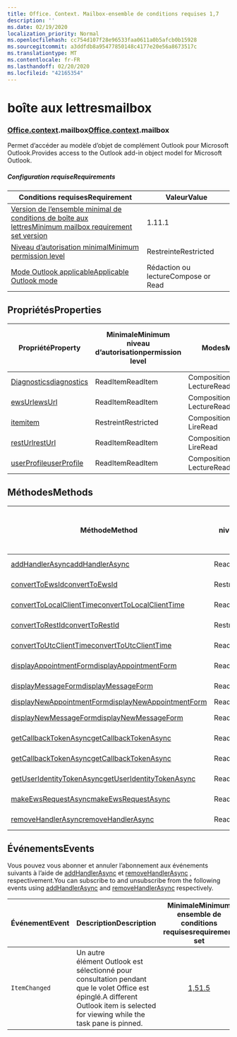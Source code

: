 ```yaml
---
title: Office. Context. Mailbox-ensemble de conditions requises 1,7
description: ''
ms.date: 02/19/2020
localization_priority: Normal
ms.openlocfilehash: cc754d107f28e96533faa0611a0b5afcb0b15928
ms.sourcegitcommit: a3ddfdb8a95477850148c4177e20e56a8673517c
ms.translationtype: MT
ms.contentlocale: fr-FR
ms.lasthandoff: 02/20/2020
ms.locfileid: "42165354"
---
```

# <a name="mailbox"></a><span data-ttu-id="9d467-102">boîte aux lettres</span><span class="sxs-lookup"><span data-stu-id="9d467-102">mailbox</span></span>

### <a name="officecontextmailbox"></a><span data-ttu-id="9d467-103">[Office](office.md)[.context](office.context.md).mailbox</span><span class="sxs-lookup"><span data-stu-id="9d467-103">[Office](office.md)[.context](office.context.md).mailbox</span></span>

<span data-ttu-id="9d467-104">Permet d’accéder au modèle d’objet de complément Outlook pour Microsoft Outlook.</span><span class="sxs-lookup"><span data-stu-id="9d467-104">Provides access to the Outlook add-in object model for Microsoft Outlook.</span></span>

##### <a name="requirements"></a><span data-ttu-id="9d467-105">Configuration requise</span><span class="sxs-lookup"><span data-stu-id="9d467-105">Requirements</span></span>

|<span data-ttu-id="9d467-106">Conditions requises</span><span class="sxs-lookup"><span data-stu-id="9d467-106">Requirement</span></span>| <span data-ttu-id="9d467-107">Valeur</span><span class="sxs-lookup"><span data-stu-id="9d467-107">Value</span></span>|
|---|---|
|[<span data-ttu-id="9d467-108">Version de l’ensemble minimal de conditions de boîte aux lettres</span><span class="sxs-lookup"><span data-stu-id="9d467-108">Minimum mailbox requirement set version</span></span>](../../requirement-sets/outlook-api-requirement-sets.md)| <span data-ttu-id="9d467-109">1.1</span><span class="sxs-lookup"><span data-stu-id="9d467-109">1.1</span></span>|
|[<span data-ttu-id="9d467-110">Niveau d’autorisation minimal</span><span class="sxs-lookup"><span data-stu-id="9d467-110">Minimum permission level</span></span>](../../../outlook/understanding-outlook-add-in-permissions.md)| <span data-ttu-id="9d467-111">Restreinte</span><span class="sxs-lookup"><span data-stu-id="9d467-111">Restricted</span></span>|
|[<span data-ttu-id="9d467-112">Mode Outlook applicable</span><span class="sxs-lookup"><span data-stu-id="9d467-112">Applicable Outlook mode</span></span>](../../../outlook/outlook-add-ins-overview.md#extension-points)| <span data-ttu-id="9d467-113">Rédaction ou lecture</span><span class="sxs-lookup"><span data-stu-id="9d467-113">Compose or Read</span></span>|

## <a name="properties"></a><span data-ttu-id="9d467-114">Propriétés</span><span class="sxs-lookup"><span data-stu-id="9d467-114">Properties</span></span>

| <span data-ttu-id="9d467-115">Propriété</span><span class="sxs-lookup"><span data-stu-id="9d467-115">Property</span></span> | <span data-ttu-id="9d467-116">Minimale</span><span class="sxs-lookup"><span data-stu-id="9d467-116">Minimum</span></span><br><span data-ttu-id="9d467-117">niveau d’autorisation</span><span class="sxs-lookup"><span data-stu-id="9d467-117">permission level</span></span> | <span data-ttu-id="9d467-118">Modes</span><span class="sxs-lookup"><span data-stu-id="9d467-118">Modes</span></span> | <span data-ttu-id="9d467-119">Type de retour</span><span class="sxs-lookup"><span data-stu-id="9d467-119">Return type</span></span> | <span data-ttu-id="9d467-120">Minimale</span><span class="sxs-lookup"><span data-stu-id="9d467-120">Minimum</span></span><br><span data-ttu-id="9d467-121">ensemble de conditions requises</span><span class="sxs-lookup"><span data-stu-id="9d467-121">requirement set</span></span> |
|---|---|---|---|:---:|
| [<span data-ttu-id="9d467-122">Diagnostics</span><span class="sxs-lookup"><span data-stu-id="9d467-122">diagnostics</span></span>](/javascript/api/outlook/office.mailbox?view=outlook-js-1.7#diagnostics) | <span data-ttu-id="9d467-123">ReadItem</span><span class="sxs-lookup"><span data-stu-id="9d467-123">ReadItem</span></span> | <span data-ttu-id="9d467-124">Composition</span><span class="sxs-lookup"><span data-stu-id="9d467-124">Compose</span></span><br><span data-ttu-id="9d467-125">Lecture</span><span class="sxs-lookup"><span data-stu-id="9d467-125">Read</span></span> | [<span data-ttu-id="9d467-126">Diagnostics</span><span class="sxs-lookup"><span data-stu-id="9d467-126">Diagnostics</span></span>](/javascript/api/outlook/office.diagnostics?view=outlook-js-1.7) | [<span data-ttu-id="9d467-127">1.1</span><span class="sxs-lookup"><span data-stu-id="9d467-127">1.1</span></span>](../requirement-set-1.1/outlook-requirement-set-1.1.md) |
| [<span data-ttu-id="9d467-128">ewsUrl</span><span class="sxs-lookup"><span data-stu-id="9d467-128">ewsUrl</span></span>](/javascript/api/outlook/office.mailbox?view=outlook-js-1.7#ewsurl) | <span data-ttu-id="9d467-129">ReadItem</span><span class="sxs-lookup"><span data-stu-id="9d467-129">ReadItem</span></span> | <span data-ttu-id="9d467-130">Composition</span><span class="sxs-lookup"><span data-stu-id="9d467-130">Compose</span></span><br><span data-ttu-id="9d467-131">Lecture</span><span class="sxs-lookup"><span data-stu-id="9d467-131">Read</span></span> | <span data-ttu-id="9d467-132">Chaîne</span><span class="sxs-lookup"><span data-stu-id="9d467-132">String</span></span> | [<span data-ttu-id="9d467-133">1.1</span><span class="sxs-lookup"><span data-stu-id="9d467-133">1.1</span></span>](../requirement-set-1.1/outlook-requirement-set-1.1.md) |
| [<span data-ttu-id="9d467-134">item</span><span class="sxs-lookup"><span data-stu-id="9d467-134">item</span></span>](office.context.mailbox.item.md) | <span data-ttu-id="9d467-135">Restreint</span><span class="sxs-lookup"><span data-stu-id="9d467-135">Restricted</span></span> | <span data-ttu-id="9d467-136">Composition</span><span class="sxs-lookup"><span data-stu-id="9d467-136">Compose</span></span><br><span data-ttu-id="9d467-137">Lire</span><span class="sxs-lookup"><span data-stu-id="9d467-137">Read</span></span> | [<span data-ttu-id="9d467-138">Élément</span><span class="sxs-lookup"><span data-stu-id="9d467-138">Item</span></span>](/javascript/api/outlook/office.item?view=outlook-js-1.7) | [<span data-ttu-id="9d467-139">1.1</span><span class="sxs-lookup"><span data-stu-id="9d467-139">1.1</span></span>](../requirement-set-1.1/outlook-requirement-set-1.1.md) |
| [<span data-ttu-id="9d467-140">restUrl</span><span class="sxs-lookup"><span data-stu-id="9d467-140">restUrl</span></span>](/javascript/api/outlook/office.mailbox?view=outlook-js-1.7#resturl) | <span data-ttu-id="9d467-141">ReadItem</span><span class="sxs-lookup"><span data-stu-id="9d467-141">ReadItem</span></span> | <span data-ttu-id="9d467-142">Composition</span><span class="sxs-lookup"><span data-stu-id="9d467-142">Compose</span></span><br><span data-ttu-id="9d467-143">Lire</span><span class="sxs-lookup"><span data-stu-id="9d467-143">Read</span></span> | <span data-ttu-id="9d467-144">Chaîne</span><span class="sxs-lookup"><span data-stu-id="9d467-144">String</span></span> | [<span data-ttu-id="9d467-145">1,5</span><span class="sxs-lookup"><span data-stu-id="9d467-145">1.5</span></span>](../requirement-set-1.5/outlook-requirement-set-1.5.md) |
| [<span data-ttu-id="9d467-146">userProfile</span><span class="sxs-lookup"><span data-stu-id="9d467-146">userProfile</span></span>](/javascript/api/outlook/office.mailbox?view=outlook-js-1.7#userprofile) | <span data-ttu-id="9d467-147">ReadItem</span><span class="sxs-lookup"><span data-stu-id="9d467-147">ReadItem</span></span> | <span data-ttu-id="9d467-148">Composition</span><span class="sxs-lookup"><span data-stu-id="9d467-148">Compose</span></span><br><span data-ttu-id="9d467-149">Lecture</span><span class="sxs-lookup"><span data-stu-id="9d467-149">Read</span></span> | [<span data-ttu-id="9d467-150">Profil</span><span class="sxs-lookup"><span data-stu-id="9d467-150">UserProfile</span></span>](/javascript/api/outlook/office.userprofile?view=outlook-js-1.7) | [<span data-ttu-id="9d467-151">1.1</span><span class="sxs-lookup"><span data-stu-id="9d467-151">1.1</span></span>](../requirement-set-1.1/outlook-requirement-set-1.1.md) |

## <a name="methods"></a><span data-ttu-id="9d467-152">Méthodes</span><span class="sxs-lookup"><span data-stu-id="9d467-152">Methods</span></span>

| <span data-ttu-id="9d467-153">Méthode</span><span class="sxs-lookup"><span data-stu-id="9d467-153">Method</span></span> | <span data-ttu-id="9d467-154">Minimale</span><span class="sxs-lookup"><span data-stu-id="9d467-154">Minimum</span></span><br><span data-ttu-id="9d467-155">niveau d’autorisation</span><span class="sxs-lookup"><span data-stu-id="9d467-155">permission level</span></span> | <span data-ttu-id="9d467-156">Modes</span><span class="sxs-lookup"><span data-stu-id="9d467-156">Modes</span></span> | <span data-ttu-id="9d467-157">Minimale</span><span class="sxs-lookup"><span data-stu-id="9d467-157">Minimum</span></span><br><span data-ttu-id="9d467-158">ensemble de conditions requises</span><span class="sxs-lookup"><span data-stu-id="9d467-158">requirement set</span></span> |
|---|---|---|:---:|
| [<span data-ttu-id="9d467-159">addHandlerAsync</span><span class="sxs-lookup"><span data-stu-id="9d467-159">addHandlerAsync</span></span>](/javascript/api/outlook/office.mailbox?view=outlook-js-1.7#addhandlerasync-eventtype--handler--options--callback-) | <span data-ttu-id="9d467-160">ReadItem</span><span class="sxs-lookup"><span data-stu-id="9d467-160">ReadItem</span></span> | <span data-ttu-id="9d467-161">Composition</span><span class="sxs-lookup"><span data-stu-id="9d467-161">Compose</span></span><br><span data-ttu-id="9d467-162">Lire</span><span class="sxs-lookup"><span data-stu-id="9d467-162">Read</span></span> | [<span data-ttu-id="9d467-163">1,5</span><span class="sxs-lookup"><span data-stu-id="9d467-163">1.5</span></span>](../requirement-set-1.5/outlook-requirement-set-1.5.md) |
| [<span data-ttu-id="9d467-164">convertToEwsId</span><span class="sxs-lookup"><span data-stu-id="9d467-164">convertToEwsId</span></span>](/javascript/api/outlook/office.mailbox?view=outlook-js-1.7#converttoewsid-itemid--restversion-) | <span data-ttu-id="9d467-165">Restreint</span><span class="sxs-lookup"><span data-stu-id="9d467-165">Restricted</span></span> | <span data-ttu-id="9d467-166">Composition</span><span class="sxs-lookup"><span data-stu-id="9d467-166">Compose</span></span><br><span data-ttu-id="9d467-167">Lire</span><span class="sxs-lookup"><span data-stu-id="9d467-167">Read</span></span> | [<span data-ttu-id="9d467-168">1.3</span><span class="sxs-lookup"><span data-stu-id="9d467-168">1.3</span></span>](../requirement-set-1.3/outlook-requirement-set-1.3.md) |
| [<span data-ttu-id="9d467-169">convertToLocalClientTime</span><span class="sxs-lookup"><span data-stu-id="9d467-169">convertToLocalClientTime</span></span>](/javascript/api/outlook/office.mailbox?view=outlook-js-1.7#converttolocalclienttime-timevalue-) | <span data-ttu-id="9d467-170">ReadItem</span><span class="sxs-lookup"><span data-stu-id="9d467-170">ReadItem</span></span> | <span data-ttu-id="9d467-171">Composition</span><span class="sxs-lookup"><span data-stu-id="9d467-171">Compose</span></span><br><span data-ttu-id="9d467-172">Lire</span><span class="sxs-lookup"><span data-stu-id="9d467-172">Read</span></span> | [<span data-ttu-id="9d467-173">1.1</span><span class="sxs-lookup"><span data-stu-id="9d467-173">1.1</span></span>](../requirement-set-1.1/outlook-requirement-set-1.1.md) |
| [<span data-ttu-id="9d467-174">convertToRestId</span><span class="sxs-lookup"><span data-stu-id="9d467-174">convertToRestId</span></span>](/javascript/api/outlook/office.mailbox?view=outlook-js-1.7#converttorestid-itemid--restversion-) | <span data-ttu-id="9d467-175">Restreint</span><span class="sxs-lookup"><span data-stu-id="9d467-175">Restricted</span></span> | <span data-ttu-id="9d467-176">Composition</span><span class="sxs-lookup"><span data-stu-id="9d467-176">Compose</span></span><br><span data-ttu-id="9d467-177">Lire</span><span class="sxs-lookup"><span data-stu-id="9d467-177">Read</span></span> | [<span data-ttu-id="9d467-178">1.3</span><span class="sxs-lookup"><span data-stu-id="9d467-178">1.3</span></span>](../requirement-set-1.3/outlook-requirement-set-1.3.md) |
| [<span data-ttu-id="9d467-179">convertToUtcClientTime</span><span class="sxs-lookup"><span data-stu-id="9d467-179">convertToUtcClientTime</span></span>](/javascript/api/outlook/office.mailbox?view=outlook-js-1.7#converttoutcclienttime-input-) | <span data-ttu-id="9d467-180">ReadItem</span><span class="sxs-lookup"><span data-stu-id="9d467-180">ReadItem</span></span> | <span data-ttu-id="9d467-181">Composition</span><span class="sxs-lookup"><span data-stu-id="9d467-181">Compose</span></span><br><span data-ttu-id="9d467-182">Lecture</span><span class="sxs-lookup"><span data-stu-id="9d467-182">Read</span></span> | [<span data-ttu-id="9d467-183">1.1</span><span class="sxs-lookup"><span data-stu-id="9d467-183">1.1</span></span>](../requirement-set-1.1/outlook-requirement-set-1.1.md) |
| [<span data-ttu-id="9d467-184">displayAppointmentForm</span><span class="sxs-lookup"><span data-stu-id="9d467-184">displayAppointmentForm</span></span>](/javascript/api/outlook/office.mailbox?view=outlook-js-1.7#displayappointmentform-itemid-) | <span data-ttu-id="9d467-185">ReadItem</span><span class="sxs-lookup"><span data-stu-id="9d467-185">ReadItem</span></span> | <span data-ttu-id="9d467-186">Composition</span><span class="sxs-lookup"><span data-stu-id="9d467-186">Compose</span></span><br><span data-ttu-id="9d467-187">Lire</span><span class="sxs-lookup"><span data-stu-id="9d467-187">Read</span></span> | [<span data-ttu-id="9d467-188">1.1</span><span class="sxs-lookup"><span data-stu-id="9d467-188">1.1</span></span>](../requirement-set-1.1/outlook-requirement-set-1.1.md) |
| [<span data-ttu-id="9d467-189">displayMessageForm</span><span class="sxs-lookup"><span data-stu-id="9d467-189">displayMessageForm</span></span>](/javascript/api/outlook/office.mailbox?view=outlook-js-1.7#displaymessageform-itemid-) | <span data-ttu-id="9d467-190">ReadItem</span><span class="sxs-lookup"><span data-stu-id="9d467-190">ReadItem</span></span> | <span data-ttu-id="9d467-191">Composition</span><span class="sxs-lookup"><span data-stu-id="9d467-191">Compose</span></span><br><span data-ttu-id="9d467-192">Lecture</span><span class="sxs-lookup"><span data-stu-id="9d467-192">Read</span></span> | [<span data-ttu-id="9d467-193">1.1</span><span class="sxs-lookup"><span data-stu-id="9d467-193">1.1</span></span>](../requirement-set-1.1/outlook-requirement-set-1.1.md) |
| [<span data-ttu-id="9d467-194">displayNewAppointmentForm</span><span class="sxs-lookup"><span data-stu-id="9d467-194">displayNewAppointmentForm</span></span>](/javascript/api/outlook/office.mailbox?view=outlook-js-1.7#displaynewappointmentform-parameters-) | <span data-ttu-id="9d467-195">ReadItem</span><span class="sxs-lookup"><span data-stu-id="9d467-195">ReadItem</span></span> | <span data-ttu-id="9d467-196">Lire</span><span class="sxs-lookup"><span data-stu-id="9d467-196">Read</span></span> | [<span data-ttu-id="9d467-197">1.1</span><span class="sxs-lookup"><span data-stu-id="9d467-197">1.1</span></span>](../requirement-set-1.1/outlook-requirement-set-1.1.md) |
| [<span data-ttu-id="9d467-198">displayNewMessageForm</span><span class="sxs-lookup"><span data-stu-id="9d467-198">displayNewMessageForm</span></span>](/javascript/api/outlook/office.mailbox?view=outlook-js-1.7#displaynewmessageform-parameters-) | <span data-ttu-id="9d467-199">ReadItem</span><span class="sxs-lookup"><span data-stu-id="9d467-199">ReadItem</span></span> | <span data-ttu-id="9d467-200">Composition</span><span class="sxs-lookup"><span data-stu-id="9d467-200">Compose</span></span><br><span data-ttu-id="9d467-201">Lire</span><span class="sxs-lookup"><span data-stu-id="9d467-201">Read</span></span> | [<span data-ttu-id="9d467-202">1,6</span><span class="sxs-lookup"><span data-stu-id="9d467-202">1.6</span></span>](../requirement-set-1.6/outlook-requirement-set-1.6.md) |
| [<span data-ttu-id="9d467-203">getCallbackTokenAsync</span><span class="sxs-lookup"><span data-stu-id="9d467-203">getCallbackTokenAsync</span></span>](/javascript/api/outlook/office.mailbox?view=outlook-js-1.7#getcallbacktokenasync-options--callback-) | <span data-ttu-id="9d467-204">ReadItem</span><span class="sxs-lookup"><span data-stu-id="9d467-204">ReadItem</span></span> | <span data-ttu-id="9d467-205">Composition</span><span class="sxs-lookup"><span data-stu-id="9d467-205">Compose</span></span><br><span data-ttu-id="9d467-206">Lecture</span><span class="sxs-lookup"><span data-stu-id="9d467-206">Read</span></span> | [<span data-ttu-id="9d467-207">1,5</span><span class="sxs-lookup"><span data-stu-id="9d467-207">1.5</span></span>](../requirement-set-1.5/outlook-requirement-set-1.5.md) |
| [<span data-ttu-id="9d467-208">getCallbackTokenAsync</span><span class="sxs-lookup"><span data-stu-id="9d467-208">getCallbackTokenAsync</span></span>](/javascript/api/outlook/office.mailbox?view=outlook-js-1.7#getcallbacktokenasync-callback--usercontext-) | <span data-ttu-id="9d467-209">ReadItem</span><span class="sxs-lookup"><span data-stu-id="9d467-209">ReadItem</span></span> | <span data-ttu-id="9d467-210">Composition</span><span class="sxs-lookup"><span data-stu-id="9d467-210">Compose</span></span><br><span data-ttu-id="9d467-211">Lecture</span><span class="sxs-lookup"><span data-stu-id="9d467-211">Read</span></span> | [<span data-ttu-id="9d467-212">1.3</span><span class="sxs-lookup"><span data-stu-id="9d467-212">1.3</span></span>](../requirement-set-1.3/outlook-requirement-set-1.3.md)<br>[<span data-ttu-id="9d467-213">1.1</span><span class="sxs-lookup"><span data-stu-id="9d467-213">1.1</span></span>](../requirement-set-1.1/outlook-requirement-set-1.1.md) |
| [<span data-ttu-id="9d467-214">getUserIdentityTokenAsync</span><span class="sxs-lookup"><span data-stu-id="9d467-214">getUserIdentityTokenAsync</span></span>](/javascript/api/outlook/office.mailbox?view=outlook-js-1.7#getuseridentitytokenasync-callback--usercontext-) | <span data-ttu-id="9d467-215">ReadItem</span><span class="sxs-lookup"><span data-stu-id="9d467-215">ReadItem</span></span> | <span data-ttu-id="9d467-216">Composition</span><span class="sxs-lookup"><span data-stu-id="9d467-216">Compose</span></span><br><span data-ttu-id="9d467-217">Lecture</span><span class="sxs-lookup"><span data-stu-id="9d467-217">Read</span></span> | [<span data-ttu-id="9d467-218">1.1</span><span class="sxs-lookup"><span data-stu-id="9d467-218">1.1</span></span>](../requirement-set-1.1/outlook-requirement-set-1.1.md) |
| [<span data-ttu-id="9d467-219">makeEwsRequestAsync</span><span class="sxs-lookup"><span data-stu-id="9d467-219">makeEwsRequestAsync</span></span>](/javascript/api/outlook/office.mailbox?view=outlook-js-1.7#makeewsrequestasync-data--callback--usercontext-) | <span data-ttu-id="9d467-220">ReadWriteMailbox</span><span class="sxs-lookup"><span data-stu-id="9d467-220">ReadWriteMailbox</span></span> | <span data-ttu-id="9d467-221">Composition</span><span class="sxs-lookup"><span data-stu-id="9d467-221">Compose</span></span><br><span data-ttu-id="9d467-222">Lire</span><span class="sxs-lookup"><span data-stu-id="9d467-222">Read</span></span> | [<span data-ttu-id="9d467-223">1.1</span><span class="sxs-lookup"><span data-stu-id="9d467-223">1.1</span></span>](../requirement-set-1.1/outlook-requirement-set-1.1.md) |
| [<span data-ttu-id="9d467-224">removeHandlerAsync</span><span class="sxs-lookup"><span data-stu-id="9d467-224">removeHandlerAsync</span></span>](/javascript/api/outlook/office.mailbox?view=outlook-js-1.7#removehandlerasync-eventtype--options--callback-) | <span data-ttu-id="9d467-225">ReadItem</span><span class="sxs-lookup"><span data-stu-id="9d467-225">ReadItem</span></span> | <span data-ttu-id="9d467-226">Composition</span><span class="sxs-lookup"><span data-stu-id="9d467-226">Compose</span></span><br><span data-ttu-id="9d467-227">Lecture</span><span class="sxs-lookup"><span data-stu-id="9d467-227">Read</span></span> | [<span data-ttu-id="9d467-228">1,5</span><span class="sxs-lookup"><span data-stu-id="9d467-228">1.5</span></span>](../requirement-set-1.5/outlook-requirement-set-1.5.md) |

## <a name="events"></a><span data-ttu-id="9d467-229">Événements</span><span class="sxs-lookup"><span data-stu-id="9d467-229">Events</span></span>

<span data-ttu-id="9d467-230">Vous pouvez vous abonner et annuler l’abonnement aux événements suivants à l’aide de [addHandlerAsync](/javascript/api/outlook/office.mailbox?view=outlook-js-1.7#addhandlerasync-eventtype--handler--options--callback-) et [removeHandlerAsync](/javascript/api/outlook/office.mailbox?view=outlook-js-1.7#removehandlerasync-eventtype--options--callback-) , respectivement.</span><span class="sxs-lookup"><span data-stu-id="9d467-230">You can subscribe to and unsubscribe from the following events using [addHandlerAsync](/javascript/api/outlook/office.mailbox?view=outlook-js-1.7#addhandlerasync-eventtype--handler--options--callback-) and [removeHandlerAsync](/javascript/api/outlook/office.mailbox?view=outlook-js-1.7#removehandlerasync-eventtype--options--callback-) respectively.</span></span>

| <span data-ttu-id="9d467-231">Événement</span><span class="sxs-lookup"><span data-stu-id="9d467-231">Event</span></span> | <span data-ttu-id="9d467-232">Description</span><span class="sxs-lookup"><span data-stu-id="9d467-232">Description</span></span> | <span data-ttu-id="9d467-233">Minimale</span><span class="sxs-lookup"><span data-stu-id="9d467-233">Minimum</span></span><br><span data-ttu-id="9d467-234">ensemble de conditions requises</span><span class="sxs-lookup"><span data-stu-id="9d467-234">requirement set</span></span> |
|---|---|:---:|
|`ItemChanged`| <span data-ttu-id="9d467-235">Un autre élément Outlook est sélectionné pour consultation pendant que le volet Office est épinglé.</span><span class="sxs-lookup"><span data-stu-id="9d467-235">A different Outlook item is selected for viewing while the task pane is pinned.</span></span> | [<span data-ttu-id="9d467-236">1,5</span><span class="sxs-lookup"><span data-stu-id="9d467-236">1.5</span></span>](../requirement-set-1.5/outlook-requirement-set-1.5.md) |
